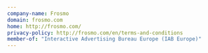 ```yaml
---
company-name: Frosmo
domain: frosmo.com
home: http://frosmo.com/
privacy-policy: http://frosmo.com/en/terms-and-conditions
member-of: "Interactive Advertising Bureau Europe (IAB Europe)"
---
```




